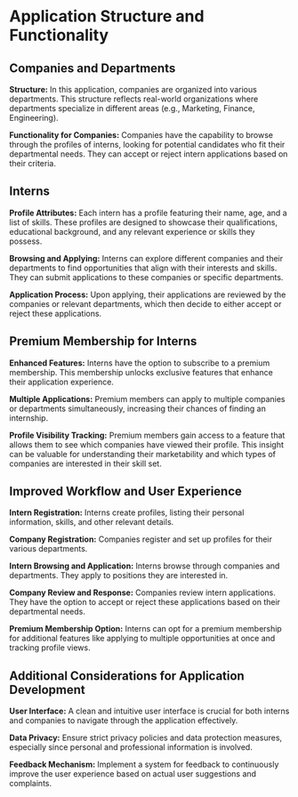 # Application Structure and Functionality
## Companies and Departments
**Structure:** In this application, companies are organized into various departments. This structure reflects real-world organizations where departments specialize in different areas (e.g., Marketing, Finance, Engineering).

**Functionality for Companies:** Companies have the capability to browse through the profiles of interns, looking for potential candidates who fit their departmental needs. They can accept or reject intern applications based on their criteria.

## Interns
**Profile Attributes:** Each intern has a profile featuring their name, age, and a list of skills. These profiles are designed to showcase their qualifications, educational background, and any relevant experience or skills they possess.

**Browsing and Applying:** Interns can explore different companies and their departments to find opportunities that align with their interests and skills. They can submit applications to these companies or specific departments.

**Application Process:** Upon applying, their applications are reviewed by the companies or relevant departments, which then decide to either accept or reject these applications.

## Premium Membership for Interns

**Enhanced Features:** Interns have the option to subscribe to a premium membership. This membership unlocks exclusive features that enhance their application experience.

**Multiple Applications:** Premium members can apply to multiple companies or departments simultaneously, increasing their chances of finding an internship.

**Profile Visibility Tracking:** Premium members gain access to a feature that allows them to see which companies have viewed their profile. This insight can be valuable for understanding their marketability and which types of companies are interested in their skill set.

## Improved Workflow and User Experience

**Intern Registration:** Interns create profiles, listing their personal information, skills, and other relevant details.

**Company Registration:** Companies register and set up profiles for their various departments.

**Intern Browsing and Application:** Interns browse through companies and departments. They apply to positions they are interested in.

**Company Review and Response:** Companies review intern applications. They have the option to accept or reject these applications based on their departmental needs.

**Premium Membership Option:** Interns can opt for a premium membership for additional features like applying to multiple opportunities at once and tracking profile views.

## Additional Considerations for Application Development

**User Interface:** A clean and intuitive user interface is crucial for both interns and companies to navigate through the application effectively.

**Data Privacy:** Ensure strict privacy policies and data protection measures, especially since personal and professional information is involved.

**Feedback Mechanism:** Implement a system for feedback to continuously improve the user experience based on actual user suggestions and complaints.